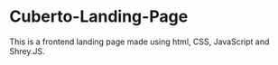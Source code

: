 # Cuberto-Landing-Page
This is a frontend landing page made using html, CSS, JavaScript and Shrey.JS.
